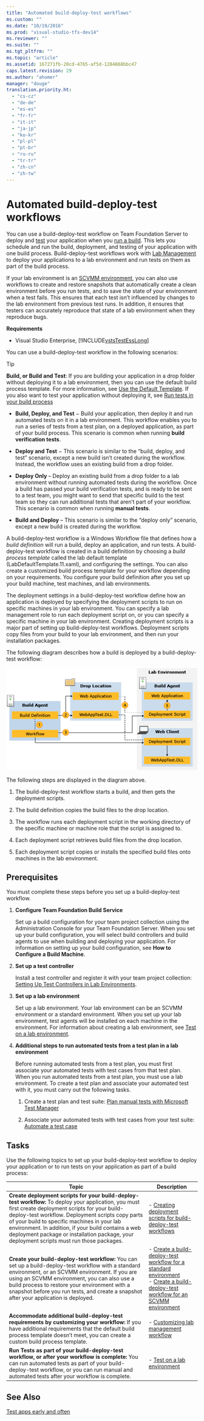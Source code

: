 ```yaml
---
title: "Automated build-deploy-test workflows"
ms.custom: ""
ms.date: "10/19/2016"
ms.prod: "visual-studio-tfs-dev14"
ms.reviewer: ""
ms.suite: ""
ms.tgt_pltfrm: ""
ms.topic: "article"
ms.assetid: 167271fb-20cd-4765-af5d-1284868bbc47
caps.latest.revision: 29
ms.author: "ahomer"
manager: "douge"
translation.priority.ht: 
  - "cs-cz"
  - "de-de"
  - "es-es"
  - "fr-fr"
  - "it-it"
  - "ja-jp"
  - "ko-kr"
  - "pl-pl"
  - "pt-br"
  - "ru-ru"
  - "tr-tr"
  - "zh-cn"
  - "zh-tw"
---
```

# Automated build-deploy-test workflows
You can use a build-deploy-test workflow on Team Foundation Server to deploy and [test](../test/automate-system-tests.md) your application when you [run a build](../Topic/Build%20the%20application.md). This lets you schedule and run the build, deployment, and testing of your application with one build process. Build-deploy-test workflows work with [Lab Management](../test/test-on-a-lab-environment.md) to deploy your applications to a lab environment and run tests on them as part of the build process.  
  
 If your lab environment is an [SCVMM environment](../test/scvmm--virtual--environments.md), you can also use workflows to create and restore snapshots that automatically create a clean environment before you run tests, and to save the state of your environment when a test fails. This ensures that each test isn’t influenced by changes to the lab environment from previous test runs. In addition, it ensures that testers can accurately reproduce that state of a lab environment when they reproduce bugs.  
  
 **Requirements**  
  
-   Visual Studio Enterprise, [!INCLUDE[vstsTestEssLong](../test/includes/vststestesslong_md.md)]  
  
 You can use a build-deploy-test workflow in the following scenarios:  
  
> [!TIP]
>  **Build, or Build and Test**: If you are building your application in a drop folder without deploying it to a lab environment, then you can use the default build process template. For more information, see [Use the Default Template](../Topic/Use%20the%20Default%20Template%20for%20your%20build%20process.md). If you also want to test your application without deploying it, see [Run tests in your build process](../Topic/Run%20tests%20in%20your%20build%20process.md)  
  
-   **Build, Deploy, and Test** − Build your application, then deploy it and run automated tests on it in a lab environment. This workflow enables you to run a series of tests from a test plan, on a deployed application, as part of your build process. This scenario is common when running **build verification tests**.  
  
-   **Deploy and Test** − This scenario is similar to the “build, deploy, and test” scenario, except a new build isn’t created during the workflow. Instead, the workflow uses an existing build from a drop folder.  
  
-   **Deploy Only** – Deploy an existing build from a drop folder to a lab environment without running automated tests during the workflow. Once a build has passed your build verification tests, and is ready to be sent to a test team, you might want to send that specific build to the test team so they can run additional tests that aren’t part of your workflow. This scenario is common when running **manual tests**.  
  
-   **Build and Deploy** – This scenario is similar to the “deploy only” scenario, except a new build is created during the workflow.  
  
 A build-deploy-test workflow is a Windows Workflow file that defines how a *build definition* will run a build, deploy an application, and run tests. A build-deploy-test workflow is created in a build definition by choosing a *build process template* called the lab default template (LabDefaultTemplate.11.xaml), and configuring the settings. You can also create a customized build process template for your workflow depending on your requirements. You configure your build definition after you set up your build machine, test machines, and lab environments.  
  
 The deployment settings in a build-deploy-test workflow define how an application is deployed by specifying the deployment scripts to run on specific machines in your lab environment. You can specify a lab management role to run each deployment script on, or you can specify a specific machine in your lab environment. Creating deployment scripts is a major part of setting up build-deploy-test workflows. Deployment scripts copy files from your build to your lab environment, and then run your installation packages.  
  
 The following diagram describes how a build is deployed by a build-deploy-test workflow:  
  
 ![Dataflow for deployment scripts.](../test/media/deployment_dataflow.png "deployment_dataflow")  
  
 The following steps are displayed in the diagram above.  
  
1.  The build-deploy-test workflow starts a build, and then gets the deployment scripts.  
  
2.  The build definition copies the build files to the drop location.  
  
3.  The workflow runs each deployment script in the working directory of the specific machine or machine role that the script is assigned to.  
  
4.  Each deployment script retrieves build files from the drop location.  
  
5.  Each deployment script copies or installs the specified build files onto machines in the lab environment.  
  
## Prerequisites  
 You must complete these steps before you set up a build-deploy-test workflow.  
  
1.  **Configure Team Foundation Build Service**  
  
     Set up a build configuration for your team project collection using the Administration Console for your Team Foundation Server. When you set up your build configuration, you will select build controllers and build agents to use when building and deploying your application. For information on setting up your build configuration, see **How to Configure a Build Machine**.  
  
2.  **Set up a test controller**  
  
     Install a test controller and register it with your team project collection: [Setting Up Test Controllers in Lab Environments](../test/setting-up-test-controllers-in-lab-environments.md).  
  
3.  **Set up a lab environment**  
  
     Set up a lab environment. Your lab environment can be an SCVMM environment or a standard environment. When you set up your lab environment, test agents will be installed on each machine in the environment. For information about creating a lab environment, see [Test on a lab environment](../test/test-on-a-lab-environment.md).  
  
4.  **Additional steps to run automated tests from a test plan in a lab environment**  
  
     Before running automated tests from a test plan, you must first associate your automated tests with test cases from that test plan. When you run automated tests from a test plan, you must use a lab environment. To create a test plan and associate your automated test with it, you must carry out the following tasks.  
  
    1.  Create a test plan and test suite: [Plan manual tests with Microsoft Test Manager](../test/plan-manual-tests-with-microsoft-test-manager.md)  
  
    2.  Associate your automated tests with test cases from your test suite: [Automate a test case](../test/automate-a-test-case-in-microsoft-test-manager.md)  
  
## Tasks  
 Use the following topics to set up your build-deploy-test workflow to deploy your application or to run tests on your application as part of a build process:  
  
|Topic|Description|  
|-----------|-----------------|  
|**Create deployment scripts for your build-deploy-test workflow:** To deploy your application, you must first create deployment scripts for your build-deploy-test workflow. Deployment scripts copy parts of your build to specific machines in your lab environment. In addition, if your build contains a web deployment package or installation package, your deployment scripts must run those packages.|-   [Creating deployment scripts for build-deploy-test workflows](../test/creating-deployment-scripts-for-build-deploy-test-workflows.md)|  
|**Create your build-deploy-test workflow:** You can set up a build-deploy-test workflow with a standard environment, or an SCVMM environment. If you are using an SCVMM environment, you can also use a build process to restore your environment with a snapshot before you run tests, and create a snapshot after your application is deployed.|-   [Create a build-deploy-test workflow for a standard environment](../test/create-a-build-deploy-test-workflow-for-a-standard-environment.md)<br />-   [Create a build-deploy-test workflow for an SCVMM environment](../test/create-a-build-deploy-test-workflow-for-an-scvmm-environment.md)|  
|**Accommodate additional build-deploy-test requirements by customizing your workflow:** If you have additional requirements that the default build process template doesn’t meet, you can create a custom build process template.|-   [Customizing lab management workflow](../test/customizing-lab-management-workflow.md)|  
|**Run Tests as part of your build-deploy-test workflow, or after your workflow is complete:** You can run automated tests as part of your build-deploy-test workflow, or you can run manual and automated tests after your workflow is complete.|-   [Test on a lab environment](../test/test-on-a-lab-environment.md)|  
  
## See Also  
 [Test apps early and often](../test/test-apps-early-and-often.md)